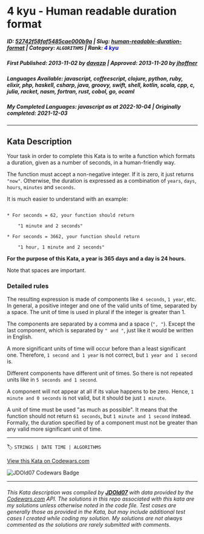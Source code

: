 # 4 kyu - Human readable duration format

##### **ID**: [52742f58faf5485cae000b9a](https://www.codewars.com/kata/52742f58faf5485cae000b9a) | **Slug**: [human-readable-duration-format](https://www.codewars.com/kata/52742f58faf5485cae000b9a) | **Category**: `ALGORITHMS` | **Rank**: <span style="color:blue">4 kyu</span>

##### **First Published**: 2013-11-02 ***by*** [davazp](https://www.codewars.com/users/davazp) | **Approved**: 2013-11-20 ***by*** [jhoffner](https://www.codewars.com/users/jhoffner)

##### **Languages Available**: javascript, coffeescript, clojure, python, ruby, elixir, php, haskell, csharp, java, groovy, swift, shell, kotlin, scala, cpp, c, julia, racket, nasm, fortran, rust, cobol, go, ocaml

##### **My Completed Languages**: javascript ***as at*** 2022-10-04 | **Originally completed**: 2021-12-03

---

## Kata Description


Your task in order to complete this Kata is to write a function which formats a duration, given as a number of seconds, in a human-friendly way.



The function must accept a non-negative integer. If it is zero, it just returns `"now"`. Otherwise,  the duration is expressed as a combination of `years`, `days`, `hours`, `minutes` and `seconds`.



It is much easier to understand with an example:



```text

* For seconds = 62, your function should return 

    "1 minute and 2 seconds"

* For seconds = 3662, your function should return

    "1 hour, 1 minute and 2 seconds"

```



**For the purpose of this Kata, a year is 365 days and a day is 24 hours.**



Note that spaces are important.





### Detailed rules



The resulting expression is made of components like `4 seconds`, `1 year`, etc.  In general, a positive integer and one of the valid units of time, separated by a space. The unit of time is used in plural if the integer is greater than 1.



The components are separated by a comma and a space (`", "`). Except the last component, which is separated by `" and "`, just like it would be written in English. 



A more significant units of time will occur before than a least significant one. Therefore, `1 second and 1 year` is not correct, but `1 year and 1 second` is.



Different components have different unit of times. So there is not repeated units like in `5 seconds and 1 second`.



A component will not appear at all if its value happens to be zero.  Hence, `1 minute and 0 seconds` is not valid, but it should be just `1 minute`.



 A unit of time must be used "as much as possible". It means that the function should not return `61 seconds`, but `1 minute and 1 second` instead.  Formally, the duration specified by  of a component must not be greater than any valid more significant unit of time.



---


🏷 `STRINGS | DATE TIME | ALGORITHMS`


[View this Kata on Codewars.com](https://www.codewars.com/kata/52742f58faf5485cae000b9a)

![](https://www.codewars.com/users/jdold07/badges/large "JDOld07 Codewars Badge")

---

###### *This Kata description was compiled by [**JDOld07**](https://tpstech.dev) with data provided by the [Codewars.com](https://www.codewars.com) API.  The solutions in this repo associated with this kata are my solutions unless otherwise noted in the code file.  Test cases are generally those as provided in the Kata, but may include additional test cases I created while coding my solution.  My solutions are not always commented as the solutions are rarely submitted with comments.*
